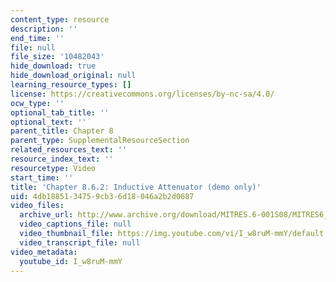 ```yaml
---
content_type: resource
description: ''
end_time: ''
file: null
file_size: '10482043'
hide_download: true
hide_download_original: null
learning_resource_types: []
license: https://creativecommons.org/licenses/by-nc-sa/4.0/
ocw_type: ''
optional_tab_title: ''
optional_text: ''
parent_title: Chapter 8
parent_type: SupplementalResourceSection
related_resources_text: ''
resource_index_text: ''
resourcetype: Video
start_time: ''
title: 'Chapter 8.6.2: Inductive Attenuator (demo only)'
uid: 4db18851-3475-9cb3-6d18-046a2b2d0687
video_files:
  archive_url: http://www.archive.org/download/MITRES.6-001S08/MITRES6_001S08_8-6-2_demo_220k.mp4
  video_captions_file: null
  video_thumbnail_file: https://img.youtube.com/vi/I_w8ruM-mmY/default.jpg
  video_transcript_file: null
video_metadata:
  youtube_id: I_w8ruM-mmY
---
```

